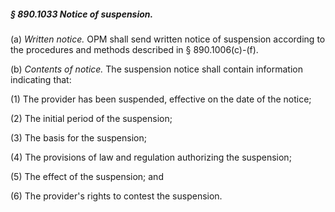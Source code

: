 ##### § 890.1033 Notice of suspension. #####

(a) *Written notice.* OPM shall send written notice of suspension according to the procedures and methods described in § 890.1006(c)-(f).

(b) *Contents of notice.* The suspension notice shall contain information indicating that:

(1) The provider has been suspended, effective on the date of the notice;

(2) The initial period of the suspension;

(3) The basis for the suspension;

(4) The provisions of law and regulation authorizing the suspension;

(5) The effect of the suspension; and

(6) The provider's rights to contest the suspension.